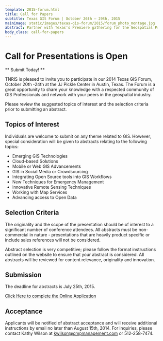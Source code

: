 ```yaml
---
template: 2015-forum.html
title: Call for Papers
subtitle: Texas GIS Forum | October 26th – 29th, 2015
mainimage: static/images/texas-gis-forum/2015/forum_photo_montage.jpg
abstract: Partner with Texas's Premiere gathering for the Geospatial Professionals to reach your customers and your community.
body_class: call-for-papers
---
```


# Call for Presentations is Open

** Submit Today! **

TNRIS is pleased to invite you to participate in our 2014 Texas GIS Forum, October 20th -24th at the JJ Pickle Center in Austin, Texas. The Forum is a great opportunity to share your knowledge with a respected community of GIS Professionals and network with your peers in the geospatial industry.

Please review the suggested topics of interest and the selection criteria prior to submitting an abstract.

## Topics of Interest

Individuals are welcome to submit on any theme related to GIS. However, special consideration will be given to abstracts relating to the following topics:

- Emerging GIS Technologies
- Cloud-based Solutions
- Mobile or Web GIS Advancements
- GIS in Social Media or Crowdsourcing
- Integrating Open Source tools into GIS Workflows
- New Techniques for Emergency Management
- Innovative Remote Sensing Techniques
- Working with Map Services
- Advancing access to Open Data

## Selection Criteria

The originality and the scope of the presentation should be of interest to a significant number of conference attendees. All abstracts must be non-commercial in nature - presentations that are heavily product specific or include sales references will not be considered.

Abstract selection is very competitive; please follow the format instructions outlined on the website to ensure that your abstract is considered. All abstracts will be reviewed for content relevance, originality and innovation.

## Submission

The deadline for abstracts is July 25th, 2015.

<a class="btn btn-lg btn-danger" href="">Click Here to complete the Online Application</a>

## Acceptance

Applicants will be notified of abstract acceptance and will receive additional instructions by email no later than August 15th, 2014. For inquiries, please contact Kathy Wilson at kwilson@cmpmanagement.com or 512-258-7474.
